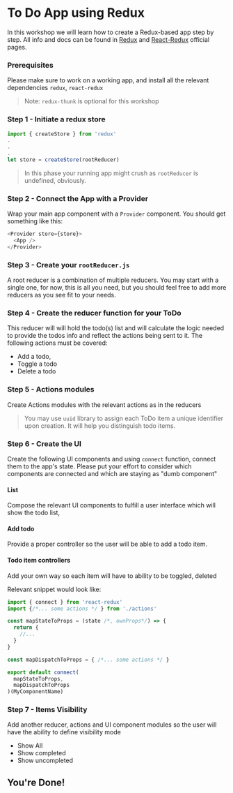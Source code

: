 # To Do App using Redux

In this workshop we will learn how to create a Redux-based app step by step.
All info and docs can be found in [Redux](https://redux.js.org/introduction/getting-started) and [React-Redux](https://react-redux.js.org/introduction/quick-start) official pages.

### Prerequisites
Please make sure to work on a working app, and install all the relevant dependencies `redux`, `react-redux`

> Note: `redux-thunk` is optional for this workshop

### Step 1 - Initiate a redux store
```javascript
import { createStore } from 'redux'
.
.
.
let store = createStore(rootReducer)
```
> In this phase your running app might crush as `rootReducer` is undefined, obviously.

### Step 2 - Connect the App with a Provider
Wrap your main app component with a `Provider` component. You should get something like this:
```javascript
<Provider store={store}>
  <App />
</Provider>
```

### Step 3 - Create your `rootReducer.js`
A root reducer is a combination of multiple reducers. You may start with a single one, for now, this is all you need, but you should feel free to add more reducers as you see fit to your needs.

### Step 4 - Create the reducer function for your ToDo
This reducer will will hold the todo(s) list and will calculate the logic needed to provide the todos info and reflect the actions being sent to it. The following actions must be covered:

* Add a todo,
* Toggle a todo
* Delete a todo

### Step 5 - Actions modules
Create Actions modules with the relevant actions as in the reducers
> You may use `uuid` library to assign each ToDo item a unique identifier upon creation. It will help you distinguish todo items.

### Step 6 - Create the UI
Create the following UI components and using `connect` function, connect them to the app's state. Please put your effort to consider which components are connected and which are staying as "dumb component"
#### List
Compose the relevant UI components to fulfill a user interface which will show the todo list,
#### Add todo
Provide a proper controller so the user will be able to add a todo item.
#### Todo item controllers
Add your own way so each item will have to ability to be toggled, deleted

Relevant snippet would look like:
```javascript
import { connect } from 'react-redux'
import {/*... some actions */ } from './actions'

const mapStateToProps = (state /*, ownProps*/) => {
  return {
    //...
  }
}

const mapDispatchToProps = { /*... some actions */ }

export default connect(
  mapStateToProps,
  mapDispatchToProps
)(MyComponentName)
```

### Step 7 - Items Visibility
Add another reducer, actions and UI component modules so the user will have the ability to define visibility mode

* Show All
* Show completed
* Show uncompleted

## You're Done!
